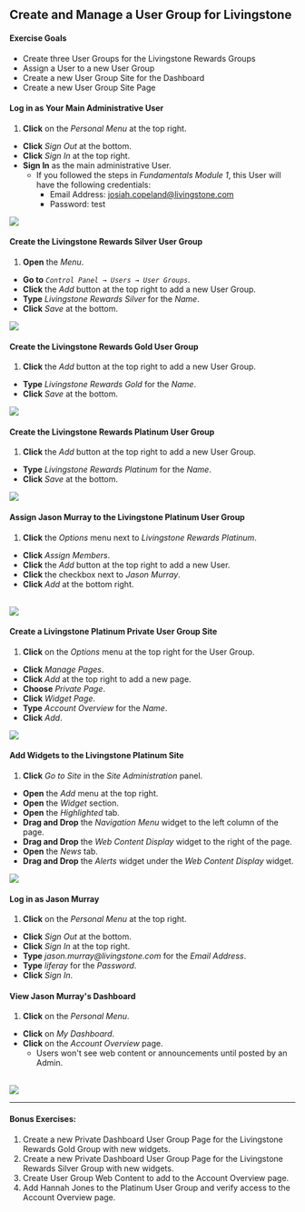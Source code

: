 ## Create and Manage a User Group for Livingstone

<div class="ahead">
<h4>Exercise Goals</h4>
<ul>
    <li>Create three User Groups for the Livingstone Rewards Groups</li>
	<li>Assign a User to a new User Group</li>
	<li>Create a new User Group Site for the Dashboard</li>
	<li>Create a new User Group Site Page</li> 
</ul>
</div>

#### Log in as Your Main Administrative User
1. **Click** on the _Personal Menu_ at the top right.
* **Click** _Sign Out_ at the bottom.
* **Click** _Sign In_ at the top right.
* **Sign In** as the main administrative User.
	* If you followed the steps in _Fundamentals Module 1_, this User will have the following credentials:
		* Email Address: josiah.copeland@livingstone.com
		* Password: test

<img src="../images/sign-in-josiah.png" style="max-height: 40%">

#### Create the Livingstone Rewards Silver User Group
1. **Open** the _Menu_.
* **Go to** _`Control Panel → Users → User Groups`_.
* **Click** the _Add_ button at the top right to add a new User Group.
* **Type** _Livingstone Rewards Silver_ for the _Name_.
* **Click** _Save_ at the bottom.

<img src="../images/livingstone-silver.png" style="max-height: 33%">

#### Create the Livingstone Rewards Gold User Group
1. **Click** the _Add_ button at the top right to add a new User Group.
* **Type** _Livingstone Rewards Gold_ for the _Name_.
* **Click** _Save_ at the bottom.

<img src="../images/livingstone-gold.png" style="max-height: 33%">

#### Create the Livingstone Rewards Platinum User Group
1. **Click** the _Add_ button at the top right to add a new User Group.
* **Type** _Livingstone Rewards Platinum_ for the _Name_.
* **Click** _Save_ at the bottom.

<img src="../images/livingstone-platinum.png" style="max-height: 33%">

#### Assign Jason Murray to the Livingstone Platinum User Group
1. **Click** the _Options_ menu next to _Livingstone Rewards Platinum_.
* **Click** _Assign Members_.
* **Click** the _Add_ button at the top right to add a new User.
* **Click** the checkbox next to _Jason Murray_.
* **Click** _Add_ at the bottom right.

<br />

<img src="../images/jason-murray-added-ug.png" style="max-height: 100%">

<br />

#### Create a Livingstone Platinum Private User Group Site
1. **Click** on the _Options_ menu at the top right for the User Group.
* **Click** _Manage Pages_.
* **Click** _Add_ at the top right to add a new page.
* **Choose** _Private Page_. 
* **Click** _Widget Page_.
* **Type** _Account Overview_ for the _Name_.
* **Click** _Add_.

<img src="../images/rewards-overview-page.png" style="max-height: 50%">

#### Add Widgets to the Livingstone Platinum Site
1. **Click** _Go to Site_ in the _Site Administration_ panel.
* **Open** the _Add_ menu at the top right.
* **Open** the _Widget_ section.
* **Open** the _Highlighted_ tab.
* **Drag and Drop** the _Navigation Menu_ widget to the left column of the page.
* **Drag and Drop** the _Web Content Display_ widget to the right of the page.
* **Open** the _News_ tab.
* **Drag and Drop** the _Alerts_ widget under the _Web Content Display_ widget.

<img src="../images/account-overview-page.png" style="max-height: 100%">

#### Log in as Jason Murray
1. **Click** on the _Personal Menu_ at the top right.
* **Click** _Sign Out_ at the bottom.
* **Click** _Sign In_ at the top right.
* **Type** _jason.murray@livingstone.com_ for the _Email Address_.
* **Type** _liferay_ for the _Password_.
* **Click** _Sign In_.

#### View Jason Murray's Dashboard
1. **Click** on the _Personal Menu_.
* **Click** on _My Dashboard_.
* **Click** on the _Account Overview_ page.
	* Users won't see web content or announcements until posted by an Admin.

<br />

<img src="../images/jason-account-overview-dashboard.png" style="max-height: 100%">

---

#### Bonus Exercises:
1. Create a new Private Dashboard User Group Page for the Livingstone Rewards Gold Group with new widgets.
2. Create a new Private Dashboard User Group Page for the Livingstone Rewards Silver Group with new widgets.
3. Create User Group Web Content to add to the Account Overview page.
4. Add Hannah Jones to the Platinum User Group and verify access to the Account Overview page.
